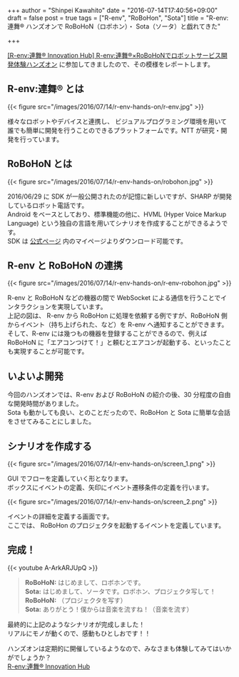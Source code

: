 +++
author = "Shinpei Kawahito"
date = "2016-07-14T17:40:56+09:00"
draft = false
post = true
tags = ["R-env", "RoBoHon", "Sota"]
title = "R-env:連舞® ハンズオンで RoBoHoN（ロボホン）・ Sota（ソータ）と戯れてきた"


+++

[[R-env:連舞® Innovation Hub] R-env:連舞®×RoBoHoNでロボットサービス開発体験ハンズオン](https://r-env.doorkeeper.jp/events/48273) に参加してきましたので、その模様をレポートします。

## R-env:連舞® とは
{{< figure src="/images/2016/07/14/r-env-hands-on/r-env.jpg" >}}

様々なロボットやデバイスと連携し、 ビジュアルプログラミング環境を用いて誰でも簡単に開発を行うことのできるプラットフォームです。NTT が研究・開発を行っています。  

## RoBoHoN とは
{{< figure src="/images/2016/07/14/r-env-hands-on/robohon.jpg" >}}

2016/06/29 に SDK が一般公開されたのが記憶に新しいですが、SHARP が開発しているロボット電話です。  
Android をベースとしており、標準機能の他に、HVML (Hyper Voice Markup Language) という独自の言語を用いてシナリオを作成することができるようです。  
SDK は [公式ページ](https://robohon.com/) 内のマイページよりダウンロード可能です。


## R-env と RoBoHoN の連携
{{< figure src="/images/2016/07/14/r-env-hands-on/r-env-robohon.jpg" >}}

R-env と RoBoHoN などの機器の間で WebSocket による通信を行うことでインタラクションを実現しています。  
上記の図は、 R-env から RoBoHon に処理を依頼する例ですが、RoBoHoN 側からイベント（持ち上げられた、など）を R-env へ通知することができます。  
そして、R-env には幾つもの機器を登録することができるので、例えば RoBoHoN に「エアコンつけて！」と頼むとエアコンが起動する、といったことも実現することが可能です。

## いよいよ開発
今回のハンズオンでは、R-env および RoBoHoN の紹介の後、30 分程度の自由な開発時間がありました。  
Sota も動かしても良い、とのことだったので、RoBoHon と Sota に簡単な会話をさせてみることにしました。

## シナリオを作成する
{{< figure src="/images/2016/07/14/r-env-hands-on/screen_1.png" >}}

GUI でフローを定義していく形となります。  
ボックスにイベントの定義、矢印にイベント遷移条件の定義を行います。

{{< figure src="/images/2016/07/14/r-env-hands-on/screen_2.png" >}}

イベントの詳細を定義する画面です。  
ここでは、 RoBoHon のプロジェクタを起動するイベントを定義しています。

## 完成！
{{< youtube A-ArkARJUpQ >}}

> **RoBoHoN:** はじめまして、ロボホンです。  
**Sota:** はじめまして、ソータです。ロボホン、プロジェクタ写して！  
**RoBoHoN:** （プロジェクタを写す）  
**Sota:** ありがとう！僕からは音楽を流すね！（音楽を流す）

最終的に上記のようなシナリオが完成しました！  
リアルにモノが動くので、感動もひとしおです！！

ハンズオンは定期的に開催しているようなので、みなさまも体験してみてはいかがでしょうか？  
[R-env:連舞® Innovation Hub](https://r-env.doorkeeper.jp/)
